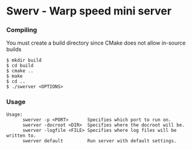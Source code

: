 # Swerv - Warp speed mini server

### Compiling
You must create a build directory since CMake does not allow in-source builds
```
$ mkdir build
$ cd build
$ cmake ..
$ make
$ cd ..
$ ./swerver <OPTIONS>
```
### Usage
```
Usage:
      swerver -p <PORT>       Specifies which port to run on.
      swerver -docroot <DIR>  Specifies where the docroot will be.
      swerver -logfile <FILE> Specifies where log files will be written to.
      swerver default         Run server with default settings.
```
